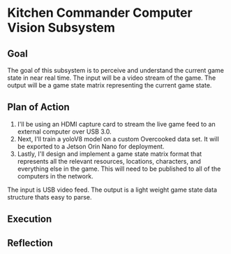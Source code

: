 # Kitchen Commander Computer Vision Subsystem

## Goal
The goal of this subsystem is to perceive and understand the current game state in near real time. The input will be a video stream of the game. The output will be a game state matrix representing the current game state.

## Plan of Action
1. I'll be using an HDMI capture card to stream the live game feed to an external computer over USB 3.0.
2. Next, I'll train a yoloV8 model on a custom Overcooked data set. It will be exported to a Jetson Orin Nano for deployment.
3. Lastly, I'll design and implement a game state matrix format that represents all the relevant resources, locations, characters, and everything else in the game. This will need to be published to all of the computers in the network.

The input is USB video feed.
The output is a light weight game state data structure thats easy to parse.

## Execution

## Reflection
